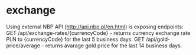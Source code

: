 # exchange
Using external NBP API (http://api.nbp.pl/en.html) is exposing endpoints:
GET /api/exchange-rates/{currencyCode} - returns currency exchange rate PLN to {currencyCode} for the last 5 business days.
GET /api/gold-price/average - returns avarage gold price for the last 14 business days.
